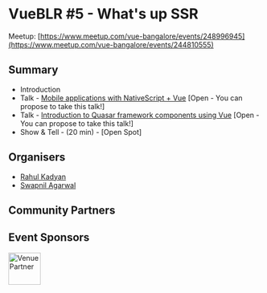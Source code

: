 # VueBLR #5 - What's up SSR

Meetup: [https://www.meetup.com/vue-bangalore/events/248996945](https://www.meetup.com/vue-bangalore/events/244810555)  
<!-- Recoding: [https://www.pscp.tv/w/1jMKgddOEpXGL](https://www.pscp.tv/w/1jMKgddOEpXGL) -->

## Summary

- Introduction
- Talk - [Mobile applications with NativeScript + Vue](https://github.com/znck/vue-bangalore/issues/7) [Open - You can propose to take this talk!]
- Talk - [Introduction to Quasar framework components using Vue](https://github.com/znck/vue-bangalore/issues/12)  [Open - You can propose to take this talk!]
- Show & Tell - (20 min) - [Open Spot]

## Organisers

- [Rahul Kadyan](https://twitter.com/znck)
- [Swapnil Agarwal](https://twitter.com/SwapAgarwal)

## Community Partners

## Event Sponsors

<img src="https://hasgeek.com/static/img/hg-banner.png" width=64 title="Venue Partner" />
